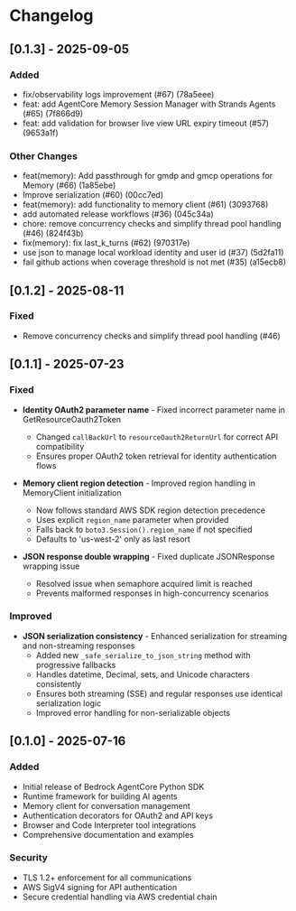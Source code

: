 # Changelog

## [0.1.3] - 2025-09-05

### Added
- fix/observability logs improvement (#67) (78a5eee)
- feat: add AgentCore Memory Session Manager with Strands Agents (#65) (7f866d9)
- feat: add validation for browser live view URL expiry timeout (#57) (9653a1f)

### Other Changes
- feat(memory): Add passthrough for gmdp and gmcp operations for Memory (#66) (1a85ebe)
- Improve serialization (#60) (00cc7ed)
- feat(memory): add functionality to memory client (#61) (3093768)
- add automated release workflows (#36) (045c34a)
- chore: remove concurrency checks and simplify thread pool handling (#46) (824f43b)
- fix(memory): fix last_k_turns (#62) (970317e)
- use json to manage local workload identity and user id (#37) (5d2fa11)
- fail github actions when coverage threshold is not met (#35) (a15ecb8)

## [0.1.2] - 2025-08-11

### Fixed
- Remove concurrency checks and simplify thread pool handling (#46)

## [0.1.1] - 2025-07-23

### Fixed
- **Identity OAuth2 parameter name** - Fixed incorrect parameter name in GetResourceOauth2Token
  - Changed `callBackUrl` to `resourceOauth2ReturnUrl` for correct API compatibility
  - Ensures proper OAuth2 token retrieval for identity authentication flows

- **Memory client region detection** - Improved region handling in MemoryClient initialization
  - Now follows standard AWS SDK region detection precedence
  - Uses explicit `region_name` parameter when provided
  - Falls back to `boto3.Session().region_name` if not specified
  - Defaults to 'us-west-2' only as last resort

- **JSON response double wrapping** - Fixed duplicate JSONResponse wrapping issue
  - Resolved issue when semaphore acquired limit is reached
  - Prevents malformed responses in high-concurrency scenarios

### Improved
- **JSON serialization consistency** - Enhanced serialization for streaming and non-streaming responses
  - Added new `_safe_serialize_to_json_string` method with progressive fallbacks
  - Handles datetime, Decimal, sets, and Unicode characters consistently
  - Ensures both streaming (SSE) and regular responses use identical serialization logic
  - Improved error handling for non-serializable objects

## [0.1.0] - 2025-07-16

### Added
- Initial release of Bedrock AgentCore Python SDK
- Runtime framework for building AI agents
- Memory client for conversation management
- Authentication decorators for OAuth2 and API keys
- Browser and Code Interpreter tool integrations
- Comprehensive documentation and examples

### Security
- TLS 1.2+ enforcement for all communications
- AWS SigV4 signing for API authentication
- Secure credential handling via AWS credential chain
